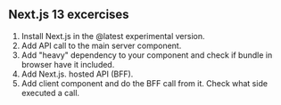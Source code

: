 ## Next.js 13 excercises

1. Install Next.js in the @latest experimental version.
2. Add API call to the main server component.
3. Add "heavy" dependency to your component and check if bundle in browser have it included.
4. Add Next.js. hosted API (BFF).
5. Add client component and do the BFF call from it. Check what side executed a call.
